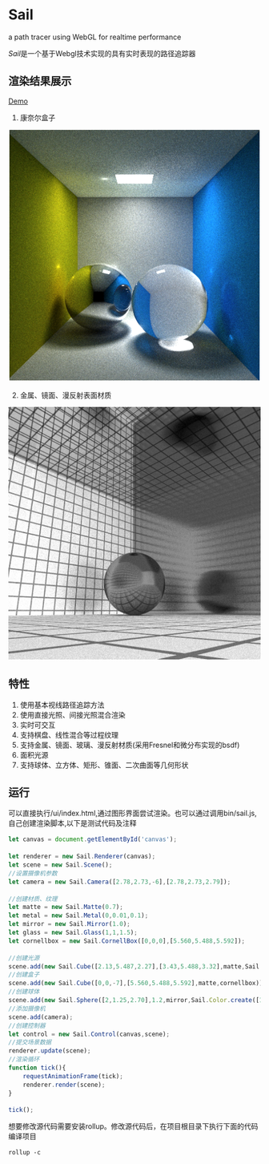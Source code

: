 # Sail
a path tracer using WebGL for realtime performance

*Sail*是一个基于Webgl技术实现的具有实时表现的路径追踪器

## 渲染结果展示

[Demo](https://easonzero.github.io/Sail/)

1. 康奈尔盒子

![cornellbox](./img/ex_cornellbox.png)

2. 金属、镜面、漫反射表面材质

![meterial](./img/ex_meterial.png)

## 特性

1. 使用基本视线路径追踪方法
2. 使用直接光照、间接光照混合渲染
3. 实时可交互
4. 支持棋盘、线性混合等过程纹理
5. 支持金属、镜面、玻璃、漫反射材质(采用Fresnel和微分布实现的bsdf)
6. 面积光源
7. 支持球体、立方体、矩形、锥面、二次曲面等几何形状

## 运行

可以直接执行/ui/index.html,通过图形界面尝试渲染。也可以通过调用bin/sail.js,自己创建渲染脚本,以下是测试代码及注释

```js
let canvas = document.getElementById('canvas');

let renderer = new Sail.Renderer(canvas);
let scene = new Sail.Scene();
//设置摄像机参数
let camera = new Sail.Camera([2.78,2.73,-6],[2.78,2.73,2.79]);

//创建材质、纹理
let matte = new Sail.Matte(0.7);
let metal = new Sail.Metal(0,0.01,0.1);
let mirror = new Sail.Mirror(1.0);
let glass = new Sail.Glass(1,1,1.5);
let cornellbox = new Sail.CornellBox([0,0,0],[5.560,5.488,5.592]);

//创建光源
scene.add(new Sail.Cube([2.13,5.487,2.27],[3.43,5.488,3.32],matte,Sail.Color.create([0,0,0]),[8,8,8]));
//创建盒子
scene.add(new Sail.Cube([0,0,-7],[5.560,5.488,5.592],matte,cornellbox));
//创建球体
scene.add(new Sail.Sphere([2,1.25,2.70],1.2,mirror,Sail.Color.create([1,1,1])));
//添加摄像机
scene.add(camera);
//创建控制器
let control = new Sail.Control(canvas,scene);
//提交场景数据
renderer.update(scene);
//渲染循环
function tick(){
    requestAnimationFrame(tick);
    renderer.render(scene);
}

tick();
```

想要修改源代码需要安装rollup。修改源代码后，在项目根目录下执行下面的代码编译项目
```shell
rollup -c
```
